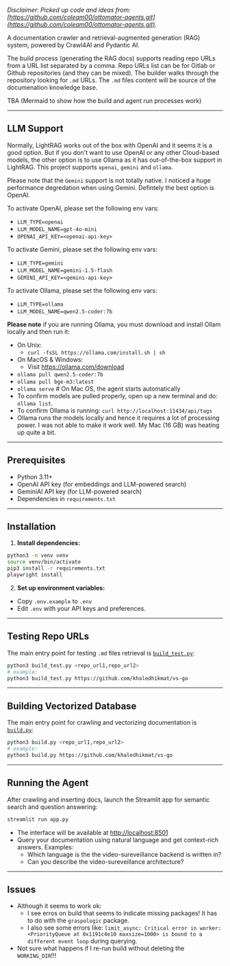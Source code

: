 *Disclaimer: Picked up code and ideas from: [https://github.com/coleam00/ottomator-agents.git](https://github.com/coleam00/ottomator-agents.git).*

A documentation crawler and retrieval-augmented generation (RAG) system, powered by Crawl4AI and Pydantic AI. 

The build process (generating the RAG docs) supports reading repo URLs from a URL list separated by a comma. Repo URLs list can be for Gitlab or Github repositories (and they can be mixed). The builder walks through the repository looking for `.md` URLs. The `.md` files content will be source of the documenation knowledge base.

TBA (Mermaid to show how the build and agent run processes work)

---

## LLM Support

Normally, LightRAG works out of the box with OpenAI and it seems it is a good option. But if you don't want to use OpenAI or any other Cloud-based models, the other option is to use Ollama as it has out-of-the-box support in LightRAG. This project supports `openai`, `gemini` and `ollama`. 

Please note that the `Gemini` support is not totally native. I noticed a huge performance degredation when using Gemini. Defintely the best option is OpenAI.

To activate OpenAI, please set the following env vars:
- `LLM_TYPE=openai`
- `LLM_MODEL_NAME=gpt-4o-mini`
- `OPENAI_API_KEY=<openai-api-key>`

To activate Gemini, please set the following env vars:
- `LLM_TYPE=gemini`
- `LLM_MODEL_NAME=gemini-1.5-flash`
- `GEMINI_API_KEY=<gemini-api-key>`

To activate Ollama, please set the following env vars:
- `LLM_TYPE=ollama`
- `LLM_MODEL_NAME=qwen2.5-coder:7b`

**Please note** if you are running Ollama, you must download and install Ollam locally and then run it:
- On Unix:
    - `curl -fsSL https://ollama.com/install.sh | sh`
- On MacOS & Windows:
    - Visit https://ollama.com/download
- `ollama pull qwen2.5-coder:7b`
- `ollama pull bge-m3:latest`
- `ollama serve` # On Mac OS, the agent starts automatically
- To confirm models are pulled properly, open up a new terminal and do: `ollama list`.
- To confirm Ollama is running: `curl http://localhost:11434/api/tags`
- Ollama runs the models locally and hence it requires a lot of processing power. I was not able to make it work well. My Mac (16 GB) was heating up quite a bit.

---

## Prerequisites

- Python 3.11+
- OpenAI API key (for embeddings and LLM-powered search)
- GeminiAI API key (for LLM-powered search)
- Dependencies in `requirements.txt`

---

## Installation

1. **Install dependencies:**

```bash
python3 -m venv venv
source venv/bin/activate 
pip3 install -r requirements.txt
playwright install
```

2. **Set up environment variables:**

- Copy `.env.example` to `.env`
- Edit `.env` with your API keys and preferences.

---

## Testing Repo URLs

The main entry point for testing `.md` files retrieval is [`build_test.py`](build_test.py):

```bash
python3 build_test.py <repo_url1,repo_url2>
# example:
python3 build_test.py https://github.com/khaledhikmat/vs-go
```

---

## Building Vectorized Database

The main entry point for crawling and vectorizing documentation is [`build.py`](build.py):

```bash
python3 build.py <repo_url1,repo_url2>
# example:
python3 build.py https://github.com/khaledhikmat/vs-go
```

---

## Running the Agent

After crawling and inserting docs, launch the Streamlit app for semantic search and question answering:

```bash
streamlit run app.py
```

- The interface will be available at [http://localhost:8501](http://localhost:8501)
- Query your documentation using natural language and get context-rich answers. Examples:
    - Which language is the the video-sureveillance backend is written in?
    - Can you describe the video-sureveillance architecture?

---

## Issues

- Although it seems to work ok:
    - I see erros on build that seems to indicate missing packages! It has to do with the `graspologic` package.  
    - I also see some errors like: `limit_async: Critical error in worker: <PriorityQueue at 0x1191c4e10 maxsize=1000> is bound to a different event loop` during querying.
- Not sure what happens if I re-run build without deleting the `WORKING_DIR`!!!
